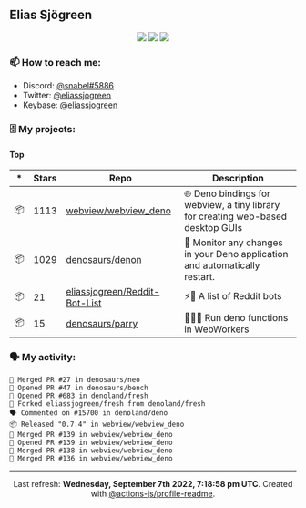 ## Elias Sjögreen

<p align="center">
  <img src="https://img.shields.io/badge/🎂-dec. 2003-success" />
  <img src="https://img.shields.io/badge/🌎-Stockholm-informational" />
  <img src="https://img.shields.io/badge/👦-He/Him-informational" />
</p>

### 📫 How to reach me:

- Discord: [@snabel#5886](https://discord.com/users/267978757799673866)
- Twitter: [@eliassjogreen](https://twitter.com/eliassjogreen)
- Keybase: [@eliassjogreen](https://keybase.io/eliassjogreen)

### 🗄 My projects:

#### Top
|*|Stars|Repo|Description|
|---|---|---|---|
| 📦 | 1113 | [webview/webview_deno](https://github.com/webview/webview_deno) | 🌐 Deno bindings for webview, a tiny library for creating web-based desktop GUIs |
| 📦 | 1029 | [denosaurs/denon](https://github.com/denosaurs/denon) | 👀 Monitor any changes in your Deno application and automatically restart. |
| 📦 | 21 | [eliassjogreen/Reddit-Bot-List](https://github.com/eliassjogreen/Reddit-Bot-List) | ⚡️🤖 A list of Reddit bots |
| 📦 | 15 | [denosaurs/parry](https://github.com/denosaurs/parry) | 👷🏽‍♂️ Run deno functions in WebWorkers |

### 🗣 My activity:

```
🎉 Merged PR #27 in denosaurs/neo
💪 Opened PR #47 in denosaurs/bench
💪 Opened PR #683 in denoland/fresh
🍴 Forked eliassjogreen/fresh from denoland/fresh
🗣 Commented on #15700 in denoland/deno
📦 Released "0.7.4" in webview/webview_deno
🎉 Merged PR #139 in webview/webview_deno
💪 Opened PR #139 in webview/webview_deno
🎉 Merged PR #138 in webview/webview_deno
🎉 Merged PR #136 in webview/webview_deno
```

------------
<p align="center">Last refresh: <b>Wednesday, September 7th 2022, 7:18:58 pm UTC</b>. Created with <a href=https://github.com/marketplace/actions/profile-readme>@actions-js/profile-readme</a>.</p>
